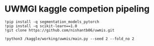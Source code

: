 # UWMGI kaggle competion pipeling

```
!pip install -q segmentation_models_pytorch
!pip install -q scikit-learn==1.0
!git clone https://github.com/nishantb06/uwmis.git
```

```
!python3 /kaggle/working/uwmis/main.py --seed 2 --fold_no 2 
```
